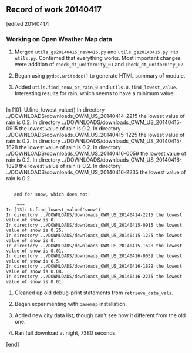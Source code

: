## Record of work 20140417

[edited 20140417]

### Working on Open Weather Map data

1. Merged `utils_gs20140415_rev0416.py` and `utils_gs20140415.py` into `utils.py`. Confirmed that everything works. Most important changes were addition of `check_dt_uniformity_01` and `check_dt_uniformity_02`.

1. Began using `pydoc.writedoc()` to generate HTML summary of module.

1. Added `utils.find_snow_or_rain_0` and `utils.U.find_lowest_value`. Interesting results for rain, which seems to have a minimum value:

    ~~~
In [10]: U.find_lowest_value()
In directory ../DOWNLOADS/downloads_OWM_US_20140414-2215 the lowest value of rain is 0.2.
In directory ../DOWNLOADS/downloads_OWM_US_20140415-0915 the lowest value of rain is 0.2.
In directory ../DOWNLOADS/downloads_OWM_US_20140415-1225 the lowest value of rain is 0.2.
In directory ../DOWNLOADS/downloads_OWM_US_20140415-1628 the lowest value of rain is 0.2.
In directory ../DOWNLOADS/downloads_OWM_US_20140416-0059 the lowest value of rain is 0.2.
In directory ../DOWNLOADS/downloads_OWM_US_20140416-1829 the lowest value of rain is 0.2.
In directory ../DOWNLOADS/downloads_OWM_US_20140416-2235 the lowest value of rain is 0.2.
~~~

   and for snow, which does not:

    ~~~
In [13]: U.find_lowest_value('snow')
In directory ../DOWNLOADS/downloads_OWM_US_20140414-2215 the lowest value of snow is 0.
In directory ../DOWNLOADS/downloads_OWM_US_20140415-0915 the lowest value of snow is 0.25.
In directory ../DOWNLOADS/downloads_OWM_US_20140415-1225 the lowest value of snow is 0.
In directory ../DOWNLOADS/downloads_OWM_US_20140415-1628 the lowest value of snow is 0.01.
In directory ../DOWNLOADS/downloads_OWM_US_20140416-0059 the lowest value of snow is 0.5.
In directory ../DOWNLOADS/downloads_OWM_US_20140416-1829 the lowest value of snow is 0.08.
In directory ../DOWNLOADS/downloads_OWM_US_20140416-2235 the lowest value of snow is 0.01.
~~~

1. Cleaned up old debug-print statements from `retrieve_data_vals`.
 
1. Began experimenting with `basemap` installation.

1. Added new city data list, though can't see how it different from the old one.

1. Ran full download at night, 7380 seconds.

[end]
